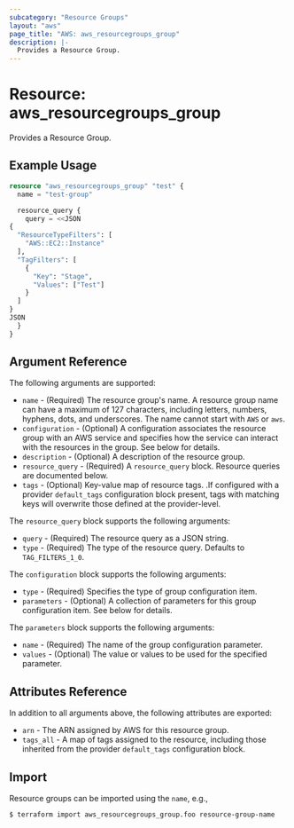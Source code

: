 ```yaml
---
subcategory: "Resource Groups"
layout: "aws"
page_title: "AWS: aws_resourcegroups_group"
description: |-
  Provides a Resource Group.
---
```


# Resource: aws_resourcegroups_group

Provides a Resource Group.

## Example Usage

```terraform
resource "aws_resourcegroups_group" "test" {
  name = "test-group"

  resource_query {
    query = <<JSON
{
  "ResourceTypeFilters": [
    "AWS::EC2::Instance"
  ],
  "TagFilters": [
    {
      "Key": "Stage",
      "Values": ["Test"]
    }
  ]
}
JSON
  }
}
```

## Argument Reference

The following arguments are supported:

* `name` - (Required) The resource group's name. A resource group name can have a maximum of 127 characters, including letters, numbers, hyphens, dots, and underscores. The name cannot start with `AWS` or `aws`.
* `configuration` - (Optional) A configuration associates the resource group with an AWS service and specifies how the service can interact with the resources in the group. See below for details.
* `description` - (Optional) A description of the resource group.
* `resource_query` - (Required) A `resource_query` block. Resource queries are documented below.
* `tags` - (Optional) Key-value map of resource tags. .If configured with a provider `default_tags` configuration block present, tags with matching keys will overwrite those defined at the provider-level.

The `resource_query` block supports the following arguments:

* `query` - (Required) The resource query as a JSON string.
* `type` - (Required) The type of the resource query. Defaults to `TAG_FILTERS_1_0`.

The `configuration` block supports the following arguments:

* `type` - (Required) Specifies the type of group configuration item.
* `parameters` - (Optional) A collection of parameters for this group configuration item. See below for details.

The `parameters` block supports the following arguments:

* `name` - (Required) The name of the group configuration parameter.
* `values` - (Optional) The value or values to be used for the specified parameter.

## Attributes Reference

In addition to all arguments above, the following attributes are exported:

* `arn` - The ARN assigned by AWS for this resource group.
* `tags_all` - A map of tags assigned to the resource, including those inherited from the provider `default_tags` configuration block.

## Import

Resource groups can be imported using the `name`, e.g.,

```
$ terraform import aws_resourcegroups_group.foo resource-group-name
```
